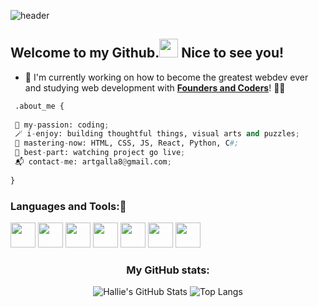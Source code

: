 

![header](https://capsule-render.vercel.app/api?type=slice&height=185&width=1920&color=gradient&section=header&text=Hello!%20%20I'm%20Hallie.&fontSize=35&animation=fadeIn&fontAlignY=40&fontAlign=80)

## Welcome to my Github.<img src="https://media.giphy.com/media/hvRJCLFzcasrR4ia7z/giphy.gif" width="30px"> Nice to see you!


- 🔭 I'm currently working on how to become the greatest webdev ever and studying web development with [__Founders and Coders__](https://github.com/foundersandcoders)!	👩‍🎓
 
 
```python
 .about_me {
 
 🧩 my-passion: coding;
 🪄 i-enjoy: building thoughtful things, visual arts and puzzles;
 🏹 mastering-now: HTML, CSS, JS, React, Python, C#;
 🎉 best-part: watching project go live;
 📬 contact-me: artgalla8@gmail.com;
 
}
```

 
 
### Languages and Tools::space_invader:

<img src="https://user-images.githubusercontent.com/82417131/150440415-53e6f902-bb2d-4747-9d61-c454498881f6.png"  width="40" height="40" /> <img src="https://user-images.githubusercontent.com/82417131/150440422-8d250756-e9dc-4531-b15c-338000ff3318.png"  width="40" height="40" /> <img src="https://user-images.githubusercontent.com/82417131/150439768-192b6522-08b9-4f3f-9116-f1c6b680f739.png" width="40" height="40" /> <img src="https://user-images.githubusercontent.com/82417131/150440790-5ecc5156-c32c-40a2-9922-dac5282b9c15.png" width="40" height="40" /> <img src="https://user-images.githubusercontent.com/82417131/150440799-75c0e38e-0911-4222-9918-e1cf3ee6dc82.png" width="40" height="40" /> <img src="https://user-images.githubusercontent.com/82417131/150440823-8705b586-929f-47f7-870d-3914221dcd0c.png" width="40" height="40" /> <img src="https://user-images.githubusercontent.com/82417131/150441022-c3bf6781-2671-4211-8b2c-443f571674da.png" width="40" height="40"/>

 
<div align="center">
  
### My GitHub stats:

![Hallie's GitHub Stats](https://github-readme-stats.vercel.app/api?username=Vasystus&theme=buefy&hide=stars&count_private=true&show_icons=true)
![Top Langs](https://github-readme-stats.vercel.app/api/top-langs/?username=Vasystus&theme=buefy&layout=default)

</div>

